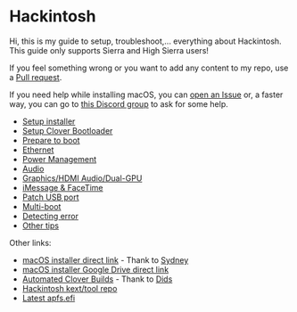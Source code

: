 # Hackintosh

Hi, this is my guide to setup, troubleshoot,... everything about Hackintosh. This guide only supports Sierra and High Sierra users!

If you feel something wrong or you want to add any content to my repo, use a [Pull request](https://github.com/piiiggg/Hackintosh/pulls).

If you need help while installing macOS, you can [open an Issue](https://github.com/piiiggg/Hackintosh/issues) or, a faster way, you can go to [this Discord group](https://discord.gg/u8V7N5C) to ask for some help.

- [Setup installer](installer.md)
- [Setup Clover Bootloader](clover.md)
- [Prepare to boot](install.md)
- [Ethernet](Ethernet.md)
- [Power Management](pm.md)
- [Audio](audio.md)
- [Graphics/HDMI Audio/Dual-GPU](graphics.md)
- [iMessage & FaceTime](imessage.md)
- [Patch USB port](usb.md)
- [Multi-boot](multi-boot.md)
- [Detecting error](detecting-error.md)
- [Other tips](tips.md)

Other links:

- [macOS installer direct link](https://sydarchive.com/macos/) - Thank to [Sydney](https://www.reddit.com/u/crowdedconfirm) 
- [macOS installer Google Drive direct link](https://docs.google.com/spreadsheets/d/1WQ87XQKgJVPPub_CbjoHsUscgyxrGg3DWzZz7Nnf_RU/edit#gid=90089690)
- [Automated Clover Builds](https://github.com/Dids/clover-builder) - Thank to [Dids](https://github.com/Dids)
- [Hackintosh kext/tool repo](https://docs.google.com/spreadsheets/d/1WQ87XQKgJVPPub_CbjoHsUscgyxrGg3DWzZz7Nnf_RU/edit#gid=0)
- [Latest apfs.efi](https://github.com/piiiggg/apfs.efi)
